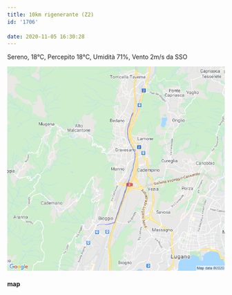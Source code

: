 ```yaml
---
title: 10km rigenerante (Z2)
id: '1706'

date: 2020-11-05 16:30:28
---
```


Sereno, 18°C, Percepito 18°C, Umidità 71%, Vento 2m/s da SSO

![image](/images/2021/08/20201105-activity-map.png)

#### map
